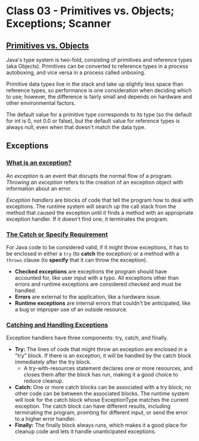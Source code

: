 # Class 03 - Primitives vs. Objects; Exceptions; Scanner

## [Primitives vs. Objects](https://www.baeldung.com/java-primitives-vs-objects)

Java's type system is two-fold, consisting of primitives and reference types (aka Objects). Primitives can be converted to reference types in a process autoboxing, and vice versa in a process called unboxing.

Primitive data types live in the stack and take up slightly less space than reference types, so performance is one consideration when deciding which to use; however, the difference is fairly small and depends on hardware and other environmental factors.

The default value for a primitive type corresponds to its type (so the default for int is 0, not 0.0 or false), but the default value for reference types is always null, even when that doesn't match the data type.

## Exceptions

### [What is an exception?](https://docs.oracle.com/javase/tutorial/essential/exceptions/definition.html)

An *exception* is an event that disrupts the normal flow of a program. *Throwing an exception* refers to the creation of an exception object with information about an error.

*Exception handlers* are blocks of code that tell the program how to deal with exceptions. The runtime system will search up the call stack from the method that caused the exception until it finds a method with an appropriate exception handler. If it doesn't find one, it terminates the program.

### [The Catch or Specify Requirement](https://docs.oracle.com/javase/tutorial/essential/exceptions/catchOrDeclare.html)

For Java code to be considered valid, if it might throw exceptions, it has to be enclosed in either a `try` (to **catch** the exception) or a method with a `throws` clause (to **specify** that it can throw the exception).

- **Checked exceptions** are exceptions the program should have accounted for, like user input with a typo. All exceptions other than errors and runtime exceptions are considered checked and must be handled.
- **Errors** are external to the application, like a hardware issue.
- **Runtime exceptions** are internal errors that couldn't be anticipated, like a bug or improper use of an outside resource.

### [Catching and Handling Exceptions](https://docs.oracle.com/javase/tutorial/essential/exceptions/handling.html)

Exception handlers have three components: try, catch, and finally.

- **Try:** The lines of code that might throw an exception are enclosed in a "try" block. If there is an exception, it will be handled by the catch block immediately after the try block.
  - A try-with-resources statement declares one or more resources, and closes them after the block has run, making it a good choice to reduce cleanup.
- **Catch:** One or more catch blocks can be associated with a try block; no other code can be between the associated blocks. The runtime system will look for the catch block whose ExceptionType matches the current exception. The catch block can have different results, including terminating the program, promting for different input, or send the error to a higher error handler.
- **Finally:** The finally block always runs, which makes it a good place for cleanup code and lets it handle unanticipated exceptions.

